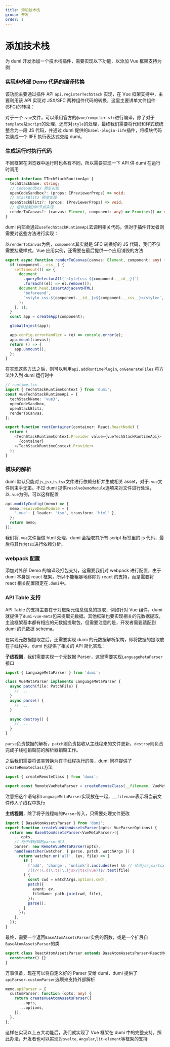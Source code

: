 ```yaml
---
title: 添加技术栈
group: 开发
order: 1
---
```


# 添加技术栈

为 dumi 开发添加一个技术栈插件，需要实现以下功能，以添加 Vue 框架支持为例

### 实现非外部 Demo 代码的编译转换

该功能主要通过插件 API `api.registerTechStack` 实现，在 Vue 框架支持中，主要利用该 API 实现对 JSX/SFC 两种组件代码的转换，这里主要讲单文件组件(SFC)的转换：

对于一个`.vue`文件，可以采用官方的`@vue/compiler-sfc`进行编译，除了对于`template`及`script`的处理，还有对`style`的处理，最终我们需要将代码和样式统统整合为一段 JS 代码，并通过 dumi 提供的`babel-plugin-iife`插件，将模块代码包装成一个 IIFE 执行表达式交给 dumi。

### 生成运行时执行代码

不同框架在浏览器中运行时也各有不同，所以需要实现一下 API 供 dumi 在运行时调用

```ts
export interface ITechStackRuntimeApi {
  techStackName: string;
  // CodeSandbox 预览实现
  openCodeSandbox?: (props: IPreviewerProps) => void;
  // StackBlitz 预览实现
  openStackBlitz?: (props: IPreviewerProps) => void;
  // 组件挂载DOM节点实现
  renderToCanvas?: (canvas: Element, component: any) => Promise<() => void>;
}
```

dumi 内部会通过`useTechStackRuntimeApi`去调用相关代码，但对于插件开发者则需要对这些方法进行实现：

以`renderToCanvas`为例，`component`其实就是 SFC 转换好的 JS 代码，我们不仅需要挂载样式，Vue 应用实例，还需要在最后提供一个应用销毁的方法

```ts
export async function renderToCanvas(canvas: Element, component: any) {
  if (component.__css__) {
    setTimeout(() => {
      document
        .querySelectorAll(`style[css-${component.__id__}]`)
        .forEach((el) => el.remove());
      document.head.insertAdjacentHTML(
        'beforeend',
        `<style css-${component.__id__}>${component.__css__}</style>`,
      );
    }, 1);
  }
  const app = createApp(component);

  globalInject(app);

  app.config.errorHandler = (e) => console.error(e);
  app.mount(canvas);
  return () => {
    app.unmount();
  };
}
```

在实现这些方法之后，则可以利用`api.addRuntimePlugin`, `onGenerateFiles` 将方法注入到 dumi 运行时中

```ts
// runtime.tsx
import { TechStackRuntimeContext } from 'dumi';
const vueTechStackRuntimeApi = {
  techStackName: 'vue3',
  openCodeSandbox,
  openStackBlitz,
  renderToCanvas,
};

export function rootContainer(container: React.ReactNode) {
  return (
    <TechStackRuntimeContext.Provider value={vueTechStackRuntimeApi}>
      {container}
    </TechStackRuntimeContext.Provider>
  );
}
```

### 模块的解析

dumi 默认只能对`js`,`jsx`,`ts`,`tsx`文件进行依赖分析并生成相关 asset，对于`.vue`文件则束手无策。不过 dumi 提供`resolveDemoModule`选项来对文件进行处理，以`.vue`为例，可以这样配置

```ts
api.modifyConfig((memo) => {
  memo.resolveDemoModule = {
    '.vue': { loader: 'tsx', transform: 'html' },
  };
  return memo;
});
```

我们将`.vue`文件当做 html 处理，dumi 会抽取其所有 script 标签里的 js 代码，最后将其作为`tsx`进行依赖分析。

### webpack 配置

添加对外部 Demo 的编译及打包支持，这需要我们对 webpack 进行配置，由于 dumi 本身是 react 框架，所以不能粗暴地移除对 react 的支持，而是需要将 react 相关配置限定在`.dumi`中。

### API Table 支持

API Table 的支持主要在于对框架元信息信息的提取，例如针对 Vue 组件，dumi 就提供了`dumi-vue-meta`包来提取元数据。其他框架也要实现相关的元数据提取，主流框架基本都有相应的元数据提取包，但需要注意的是，开发者需要适配到 dumi 的元数据 schema。

在实现元数据提取之后，还需要实现 dumi 的元数据解析架构，即将数据的提取放在子线程中。dumi 也提供了相关的 API 简化实现：

**子线程侧**，我们需要实现一个元数据 Parser，这里需要实现`LanguageMetaParser`接口

```ts
import { LanguageMetaParser } from 'dumi';

class VueMetaParser implements LanguageMetaParser {
  async patch(file: PatchFile) {
    // ...
  }
  async parse() {
    // ...
  }

  async destroy() {
    // ...
  }
}
```

`parse`负责数据的解析，`patch`则负责接收从主线程来的文件更新，`destroy`则负责完成子线程销毁前的解析器销毁工作。

之后我们需要将该类转换为在子线程执行的类，dumi 同样提供了`createRemoteClass`方法

```ts
import { createRemoteClass } from 'dumi';

export const RemoteVueMetaParser = createRemoteClass(__filename, VueMetaParser);
```

注意把这个语句和`LanguageMetaParser`实现放在一起，`__filename`表示将当前文件传入子线程中执行

**主线程侧**，除了将子线程端的`Parser`传入，只需要处理文件更改

```ts
import { BaseAtomAssetsParser } from 'dumi';
export function createVueAtomAssetsParser(opts: VueParserOptions) {
  return new BaseAtomAssetsParser<VueMetaParser>({
    ...opts,
    // 将子线程端的parser传入
    parser: new RemoteVueMetaParser(opts),
    handleWatcher(watcher, { parse, patch, watchArgs }) {
      return watcher.on('all', (ev, file) => {
        if (
          ['add', 'change', 'unlink'].includes(ev) && // 侦测js/jsx/tsx/ts/vue文件的添加或是修改
          /((?<!\.d)\.ts|\.(jsx?|tsx|vue))$/.test(file)
        ) {
          const cwd = watchArgs.options.cwd!;
          patch({
            event: ev,
            fileName: path.join(cwd, file),
          });
          parse();
        }
      });
    },
  });
}
```

最终，需要一个返回`BaseAtomAssetsParser`实例的函数，或是一个扩展自`BaseAtomAssetsParser`的类

```ts
export class ReactAtomAssetsParser extends BaseAtomAssetsParser<ReactMetaParser> {
  constructor() {}
}
```

万事俱备，现在可以将自定义好的 Parser 交给 dumi，dumi 提供了`apiParser.customParser`选项来支持外部解析

```ts
memo.apiParser = {
  customParser: function (opts: any) {
    return createVueAtomAssetsParser({
      ...opts,
      ...options,
    });
  },
};
```

这样在实现以上五大功能后，我们就实现了 Vue 框架在 dumi 中的完整支持。照此办法，开发者也可以实现对`svelte`, `Angular`,`lit-element`等框架的支持
